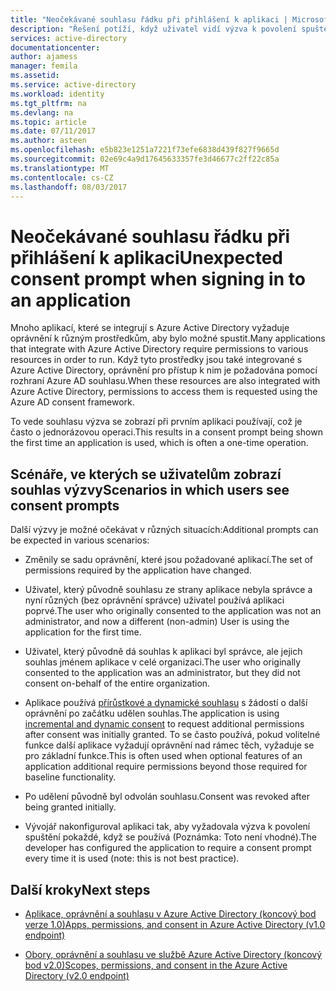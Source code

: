 ```yaml
---
title: "Neočekávané souhlasu řádku při přihlášení k aplikaci | Microsoft Docs"
description: "Řešení potíží, když uživatel vidí výzva k povolení spuštění pro aplikace, které mají integrované s Azure AD, která nepoznáváte"
services: active-directory
documentationcenter: 
author: ajamess
manager: femila
ms.assetid: 
ms.service: active-directory
ms.workload: identity
ms.tgt_pltfrm: na
ms.devlang: na
ms.topic: article
ms.date: 07/11/2017
ms.author: asteen
ms.openlocfilehash: e5b823e1251a7221f73efe6838d439f827f9665d
ms.sourcegitcommit: 02e69c4a9d17645633357fe3d46677c2ff22c85a
ms.translationtype: MT
ms.contentlocale: cs-CZ
ms.lasthandoff: 08/03/2017
---
```

# <a name="unexpected-consent-prompt-when-signing-in-to-an-application"></a><span data-ttu-id="7dd4e-103">Neočekávané souhlasu řádku při přihlášení k aplikaci</span><span class="sxs-lookup"><span data-stu-id="7dd4e-103">Unexpected consent prompt when signing in to an application</span></span>

<span data-ttu-id="7dd4e-104">Mnoho aplikací, které se integrují s Azure Active Directory vyžaduje oprávnění k různým prostředkům, aby bylo možné spustit.</span><span class="sxs-lookup"><span data-stu-id="7dd4e-104">Many applications that integrate with Azure Active Directory require permissions to various resources in order to run.</span></span> <span data-ttu-id="7dd4e-105">Když tyto prostředky jsou také integrované s Azure Active Directory, oprávnění pro přístup k nim je požadována pomocí rozhraní Azure AD souhlasu.</span><span class="sxs-lookup"><span data-stu-id="7dd4e-105">When these resources are also integrated with Azure Active Directory, permissions to access them is requested using the Azure AD consent framework.</span></span> 

<span data-ttu-id="7dd4e-106">To vede souhlasu výzva se zobrazí při prvním aplikaci používají, což je často o jednorázovou operaci.</span><span class="sxs-lookup"><span data-stu-id="7dd4e-106">This results in a consent prompt being shown the first time an application is used, which is often a one-time operation.</span></span> 

## <a name="scenarios-in-which-users-see-consent-prompts"></a><span data-ttu-id="7dd4e-107">Scénáře, ve kterých se uživatelům zobrazí souhlas výzvy</span><span class="sxs-lookup"><span data-stu-id="7dd4e-107">Scenarios in which users see consent prompts</span></span>

<span data-ttu-id="7dd4e-108">Další výzvy je možné očekávat v různých situacích:</span><span class="sxs-lookup"><span data-stu-id="7dd4e-108">Additional prompts can be expected in various scenarios:</span></span>

* <span data-ttu-id="7dd4e-109">Změnily se sadu oprávnění, které jsou požadované aplikací.</span><span class="sxs-lookup"><span data-stu-id="7dd4e-109">The set of permissions required by the application have changed.</span></span>

* <span data-ttu-id="7dd4e-110">Uživatel, který původně souhlasu ze strany aplikace nebyla správce a nyní různých (bez oprávnění správce) uživatel používá aplikaci poprvé.</span><span class="sxs-lookup"><span data-stu-id="7dd4e-110">The user who originally consented to the application was not an administrator, and now a different (non-admin) User is using the application for the first time.</span></span>

* <span data-ttu-id="7dd4e-111">Uživatel, který původně dá souhlas k aplikaci byl správce, ale jejich souhlas jménem aplikace v celé organizaci.</span><span class="sxs-lookup"><span data-stu-id="7dd4e-111">The user who originally consented to the application was an administrator, but they did not consent on-behalf of the entire organization.</span></span>

* <span data-ttu-id="7dd4e-112">Aplikace používá [přírůstkové a dynamické souhlasu](https://docs.microsoft.com/azure/active-directory/develop/active-directory-v2-compare#incremental-and-dynamic-consent) s žádostí o další oprávnění po začátku udělen souhlas.</span><span class="sxs-lookup"><span data-stu-id="7dd4e-112">The application is using [incremental and dynamic consent](https://docs.microsoft.com/azure/active-directory/develop/active-directory-v2-compare#incremental-and-dynamic-consent) to request additional permissions after consent was initially granted.</span></span> <span data-ttu-id="7dd4e-113">To se často používá, pokud volitelné funkce další aplikace vyžadují oprávnění nad rámec těch, vyžaduje se pro základní funkce.</span><span class="sxs-lookup"><span data-stu-id="7dd4e-113">This is often used when optional features of an application additional require permissions beyond those required for baseline functionality.</span></span>

* <span data-ttu-id="7dd4e-114">Po udělení původně byl odvolán souhlasu.</span><span class="sxs-lookup"><span data-stu-id="7dd4e-114">Consent was revoked after being granted initially.</span></span>

* <span data-ttu-id="7dd4e-115">Vývojář nakonfiguroval aplikaci tak, aby vyžadovala výzva k povolení spuštění pokaždé, když se používá (Poznámka: Toto není vhodné).</span><span class="sxs-lookup"><span data-stu-id="7dd4e-115">The developer has configured the application to require a consent prompt every time it is used (note: this is not best practice).</span></span>

## <a name="next-steps"></a><span data-ttu-id="7dd4e-116">Další kroky</span><span class="sxs-lookup"><span data-stu-id="7dd4e-116">Next steps</span></span>

-   [<span data-ttu-id="7dd4e-117">Aplikace, oprávnění a souhlasu v Azure Active Directory (koncový bod verze 1.0)</span><span class="sxs-lookup"><span data-stu-id="7dd4e-117">Apps, permissions, and consent in Azure Active Directory (v1.0 endpoint)</span></span>](https://docs.microsoft.com/azure/active-directory/active-directory-apps-permissions-consent)

-   [<span data-ttu-id="7dd4e-118">Obory, oprávnění a souhlasu ve službě Azure Active Directory (koncový bod v2.0)</span><span class="sxs-lookup"><span data-stu-id="7dd4e-118">Scopes, permissions, and consent in the Azure Active Directory (v2.0 endpoint)</span></span>](https://docs.microsoft.com/azure/active-directory/develop/active-directory-v2-scopes)


